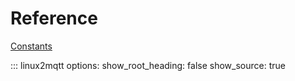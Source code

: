 # Reference

[Constants](https://raw.githubusercontent.com/miaucl/linux2mqtt/master/linux2mqtt/const.py)

::: linux2mqtt
    options:
      show_root_heading: false
      show_source: true
